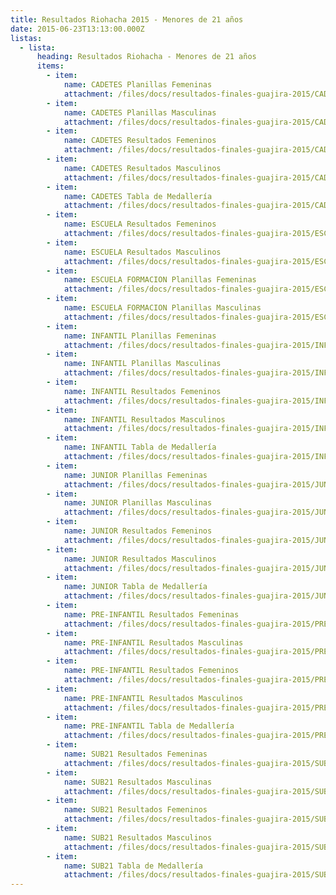 ```yaml
---
title: Resultados Riohacha 2015 - Menores de 21 años
date: 2015-06-23T13:13:00.000Z
listas:
  - lista:
      heading: Resultados Riohacha - Menores de 21 años
      items:
        - item:
            name: CADETES Planillas Femeninas
            attachment: /files/docs/resultados-finales-guajira-2015/CADETES-Planillas-Feme.pdf
        - item:
            name: CADETES Planillas Masculinas
            attachment: /files/docs/resultados-finales-guajira-2015/CADETES-Planillas-Masc.pdf
        - item:
            name: CADETES Resultados Femeninos
            attachment: /files/docs/resultados-finales-guajira-2015/CADETES-Resultados-Feme.pdf
        - item:
            name: CADETES Resultados Masculinos
            attachment: /files/docs/resultados-finales-guajira-2015/CADETES-Resultados-Masc.pdf
        - item:
            name: CADETES Tabla de Medallería
            attachment: /files/docs/resultados-finales-guajira-2015/CADETES-Tabla-de-Medalleria.pdf
        - item:
            name: ESCUELA Resultados Femeninos
            attachment: /files/docs/resultados-finales-guajira-2015/ESCUELA-DE-FORMACION-Resultados-Feme.pdf
        - item:
            name: ESCUELA Resultados Masculinos
            attachment: /files/docs/resultados-finales-guajira-2015/ESCUELA-DE-FORMACION-Resultados-Masc.pdf
        - item:
            name: ESCUELA FORMACION Planillas Femeninas
            attachment: /files/docs/resultados-finales-guajira-2015/ESCUELA-FORMACION-Planillas-Feme.pdf
        - item:
            name: ESCUELA FORMACION Planillas Masculinas
            attachment: /files/docs/resultados-finales-guajira-2015/ESCUELA-FORMACION-Planillas-Masc.pdf
        - item:
            name: INFANTIL Planillas Femeninas
            attachment: /files/docs/resultados-finales-guajira-2015/INFANTIL-Planillas-Feme.pdf
        - item:
            name: INFANTIL Planillas Masculinas
            attachment: /files/docs/resultados-finales-guajira-2015/INFANTIL-Planillas-Masc.pdf
        - item:
            name: INFANTIL Resultados Femeninos
            attachment: /files/docs/resultados-finales-guajira-2015/INFANTIL-Resultados-Feme.pdf
        - item:
            name: INFANTIL Resultados Masculinos
            attachment: /files/docs/resultados-finales-guajira-2015/INFANTIL-Resultados-Masc.pdf
        - item:
            name: INFANTIL Tabla de Medallería
            attachment: /files/docs/resultados-finales-guajira-2015/INFANTIL-Tabla-de-Medalleria.pdf
        - item:
            name: JUNIOR Planillas Femeninas
            attachment: /files/docs/resultados-finales-guajira-2015/JUNIOR-Planillas-Feme.pdf
        - item:
            name: JUNIOR Planillas Masculinas
            attachment: /files/docs/resultados-finales-guajira-2015/JUNIOR-Planillas-Masc.pdf
        - item:
            name: JUNIOR Resultados Femeninos
            attachment: /files/docs/resultados-finales-guajira-2015/JUNIOR-Resultados-Feme.pdf
        - item:
            name: JUNIOR Resultados Masculinos
            attachment: /files/docs/resultados-finales-guajira-2015/JUNIOR-Resultados-Masc.pdf
        - item:
            name: JUNIOR Tabla de Medallería
            attachment: /files/docs/resultados-finales-guajira-2015/JUNIOR-Tabla-de-Medalleria.pdf
        - item:
            name: PRE-INFANTIL Resultados Femeninas
            attachment: /files/docs/resultados-finales-guajira-2015/PRE-INFANTIL-Planillas-Feme.pdf
        - item:
            name: PRE-INFANTIL Resultados Masculinas
            attachment: /files/docs/resultados-finales-guajira-2015/PRE-INFANTIL-Planillas-Masc.pdf
        - item:
            name: PRE-INFANTIL Resultados Femeninos
            attachment: /files/docs/resultados-finales-guajira-2015/PRE-INFANTIL-Resultados-Feme.pdf
        - item:
            name: PRE-INFANTIL Resultados Masculinos
            attachment: /files/docs/resultados-finales-guajira-2015/PRE-INFANTIL-Resultados-Masc.pdf
        - item:
            name: PRE-INFANTIL Tabla de Medallería
            attachment: /files/docs/resultados-finales-guajira-2015/PRE-INFANTIL-Tabla-de-Medalleria.pdf
        - item:
            name: SUB21 Resultados Femeninas
            attachment: /files/docs/resultados-finales-guajira-2015/SUB21-Planillas-Feme.pdf
        - item:
            name: SUB21 Resultados Masculinas
            attachment: /files/docs/resultados-finales-guajira-2015/SUB21-Planillas-Masc.pdf
        - item:
            name: SUB21 Resultados Femeninos
            attachment: /files/docs/resultados-finales-guajira-2015/SUB21-Resultados-Feme.pdf
        - item:
            name: SUB21 Resultados Masculinos
            attachment: /files/docs/resultados-finales-guajira-2015/SUB21-Resultados-Masc.pdf
        - item:
            name: SUB21 Tabla de Medallería
            attachment: /files/docs/resultados-finales-guajira-2015/SUB21-Tabla-de-Medalleria.pdf
---
```


